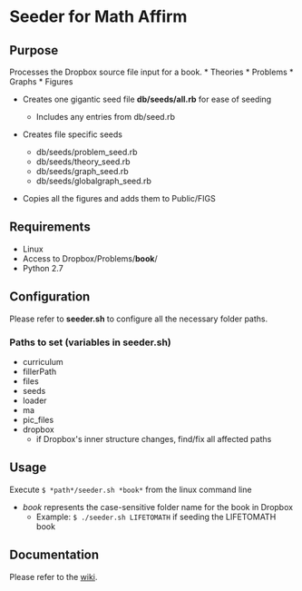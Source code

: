 # Seeder for Math Affirm

## Purpose

Processes the Dropbox source file input for a book.
    * Theories
    * Problems
    * Graphs
    * Figures

* Creates one gigantic seed file **db/seeds/all.rb** for ease of seeding
    * Includes any entries from db/seed.rb


* Creates file specific seeds
    * db/seeds/problem_seed.rb
    * db/seeds/theory_seed.rb
    * db/seeds/graph_seed.rb
    * db/seeds/globalgraph_seed.rb

* Copies all the figures and adds them to Public/FIGS

## Requirements

* Linux
* Access to Dropbox/Problems/**book**/
* Python 2.7

## Configuration

Please refer to **seeder.sh** to configure all the necessary folder paths.

### Paths to set (variables in seeder.sh)

* curriculum
* fillerPath
* files
* seeds
* loader
* ma
* pic_files
* dropbox
    * if Dropbox's inner structure changes, find/fix all affected paths

## Usage

Execute `$ *path*/seeder.sh *book*` from the linux command line

* *book* represents the case-sensitive folder name for the book in Dropbox
    * Example: `$ ./seeder.sh LIFETOMATH` if seeding the LIFETOMATH book

## Documentation

Please refer to the [wiki](https://bitbucket.org/AFresnedo/math-affirm-loader/wiki/Home).
